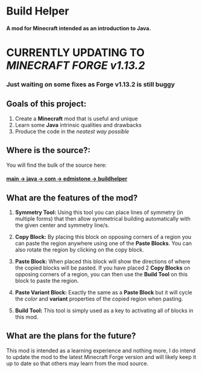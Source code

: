 # Build Helper
#### A mod for Minecraft intended as an introduction to Java.

# CURRENTLY UPDATING TO **_MINECRAFT FORGE v1.13.2_**
### Just waiting on some fixes as Forge v1.13.2 is still buggy

## Goals of this project:
1. Create a **Minecraft** mod that is useful and unique
2. Learn some **Java** intrinsic qualities and drawbacks
3. Produce the code in the *neatest way possible*

## Where is the source?:
You will find the bulk of the source here:

#### [**main → java → com → edmistone → buildhelper**](https://github.com/aaronedmistone/build-helper/tree/forge-1.13.x/main/java/com/edmistone/buildhelper)

## What are the features of the mod?
1. **Symmetry Tool:** Using this tool you can place lines of symmetry (in multiple forms) that then allow symmetrical building automatically with the given center and symmetry line/s.

2. **Copy Block:** By placing this block on opposing corners of a region you can paste the region anywhere using one of the **Paste Blocks**. You can also rotate the region by clicking on the copy block.

3. **Paste Block:** When placed this block will show the directions of where the copied blocks will be pasted. If you have placed 2 **Copy Blocks** on opposing corners of a region, you can then use the **Build Tool** on this block to paste the region.

4. **Paste Variant Block:** Exactly the same as a **Paste Block** but it will cycle the *color* and **variant** properties of the copied region when pasting.

5. **Build Tool:** This tool is simply used as a key to activating all of blocks in this mod.


## What are the plans for the future?
This mod is intended as a learning experience and nothing more, I do intend to update the mod to the latest Minecraft Forge version and will likely keep it up to date so that others may learn from the mod source.
